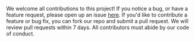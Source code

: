 We welcome all contributions to this project! If you notice a bug, or have a feature request, please open up an issue [here](https://github.com/UBC-MDS/DSCI532_group214_movies/issues). If you'd like to contribute a feature or bug fix, you can fork our repo and submit a pull request. We will review pull requests within 7 days. All contributors must abide by our code of conduct.
